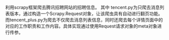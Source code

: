 利用scrapy框架爬去腾讯招聘网站的招聘信息。
其中 tencent.py为只爬去消息列表版本，通过构造一个Scrapy.Request对象，让该爬虫具有自动进行翻页功能。
而tencent_plus.py为爬去不仅爬去消息列表信息，同时还爬去每个详情页面中的对应的工作职责和工作内容。具体实现通过使用Request请求对象的meta对象进行传参。
